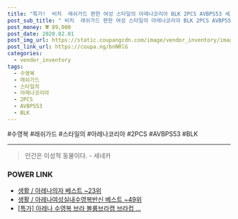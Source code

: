 ```yaml
--- 
title: "특가!  비치  래쉬가드 편한 여성 스타일의 아레나코리아 BLK 2PCS AVBPS53 세트 수영복 20..." 
post_sub_title: " 비치  래쉬가드 편한 여성 스타일의 아레나코리아 BLK 2PCS AVBPS53 세트 수영복 2001부평점" 
post_money: ₩ 89,000 
post_date: 2020.02.01 
post_img_url: https://static.coupangcdn.com/image/vendor_inventory/images/2019/03/27/18/8/c2940ce3-e894-4ffe-ac19-3964e8c1de27.JPG 
post_link_url: https://coupa.ng/bnNRlG 
categories: 
  - vendor_inventory 
tags: 
  - 수영복 
  - 래쉬가드 
  - 스타일의 
  - 아레나코리아 
  - 2PCS 
  - AVBPS53 
  - BLK 
--- 
```

  #수영복 #래쉬가드 #스타일의 #아레나코리아 #2PCS #AVBPS53 #BLK 
<hr> 

> 인간은 이성적 동물이다. - 세네카 


### POWER LINK

* <a href="https://blog.naver.com/santokki14/221790865818" target="_blank">생활 / 아레나의자 베스트 ~23위</a>
* <a href="https://blog.naver.com/santokki14/221779420096" target="_blank">생활 / 아레나여성실내수영복반신 베스트 ~49위</a>
* <a href="https://blog.naver.com/an0733/221789796232" target="_blank">[특가] 아레나 수영복 브라 볼륨브라캡 브라컵 ...</a>
